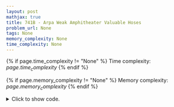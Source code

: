 ```yaml
---
layout: post
mathjax: true
title: 741B - Arpa Weak Amphitheater Valuable Hoses
problem_url: None
tags: None
memory_complexity: None
time_complexity: None
---
```




{% if page.time_complexity != "None" %}
Time complexity: ${{ page.time_complexity }}$
{% endif %}

{% if page.memory_complexity != "None" %}
Memory complexity: ${{ page.memory_complexity }}$
{% endif %}

<details>
<summary>
<p style="display:inline">Click to show code.</p>
</summary>
```cpp
{% raw %}
using namespace std;
using vi = vector<int>;
int const NMAX = 1e3 + 11;
int n, m, c, w[NMAX], b[NMAX], rep[NMAX], cur_rep;
bool visited[NMAX];
vi g[NMAX], component;
inline pair<int, int> add_pair(pair<int, int> a, pair<int, int> b)
{
    return make_pair(a.first + b.first, a.second + b.second);
}
pair<int, int> dfs(int u, int p = -1)
{
    pair<int, int> tbw = {b[u], w[u]};
    rep[u] = cur_rep;
    visited[u] = true;
    for (auto v : g[u])
    {
        if (v == p or visited[v])
            continue;
        tbw = add_pair(dfs(v, u), tbw);
    }
    component.push_back(u);
    return tbw;
}
int solve(void)
{
    vector<vi> dp(n + 1, vi(c + 1, 0));
    for (int u = 1; u <= n; ++u)
    {
        if (visited[u])
            continue;
        ++cur_rep;
        auto [tb, tw] = dfs(u);
        for (int cap = 0; cap <= c; ++cap)
        {
            auto &ans = dp[cur_rep][cap];
            ans = max(ans, dp[cur_rep - 1][cap]);
            if (cap - tw >= 0)
                ans = max(ans, dp[cur_rep - 1][cap - tw] + tb);
            for (auto v : component)
                if (cap - w[v] >= 0)
                    ans = max(ans, dp[cur_rep - 1][cap - w[v]] + b[v]);
        }
        component.clear();
    }
    return dp[cur_rep][c];
}
int main(void)
{
    ios_base::sync_with_stdio(false), cin.tie(NULL);
    int u, v;
    cin >> n >> m >> c;
    for (int i = 1; i <= n; ++i)
        cin >> w[i];
    for (int i = 1; i <= n; ++i)
        cin >> b[i];
    for (int i = 0; i < m; ++i)
    {
        cin >> u >> v;
        g[u].push_back(v);
        g[v].push_back(u);
    }
    cout << solve() << endl;
    return 0;
}

{% endraw %}
```
</details>


